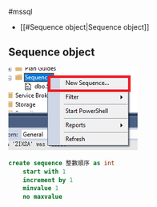 #mssql 

- [[#Sequence object|Sequence object]]

## Sequence object
![](Pasted%20image%2020240329194039.png)


```sql
create sequence 整數順序 as int
	start with 1
	increment by 1
	minvalue 1
	no maxvalue
```
